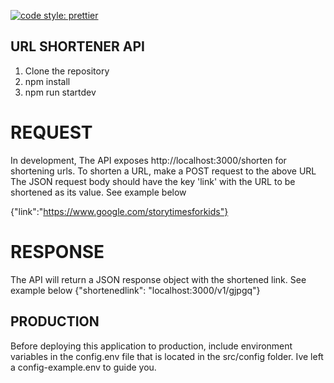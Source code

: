 [![code style: prettier](https://img.shields.io/badge/code_style-prettier-ff69b4.svg?style=flat-square)](https://github.com/prettier/prettier)

## URL SHORTENER API
1. Clone the repository
2. npm install
3. npm run startdev

# REQUEST 
In development, The API exposes http://localhost:3000/shorten for shortening urls.
To shorten a URL, make a POST request to the above URL
The JSON request body should have the key 'link' with the URL to be shortened as its value. See example below

{"link":"https://www.google.com/storytimesforkids"}

# RESPONSE
The API will return a JSON response object with the shortened link. See example below
{"shortenedlink": "localhost:3000/v1/gjpgq"}

## PRODUCTION
Before deploying this application to production, include environment variables in the config.env file that is located in the src/config folder.
Ive left a config-example.env to guide you.